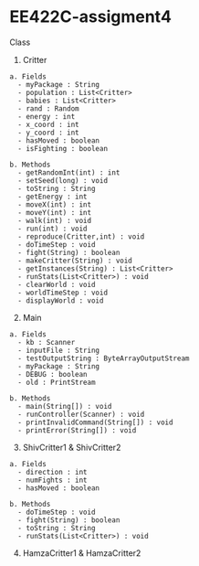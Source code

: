 # EE422C-assigment4

Class
  1. Critter
  
    a. Fields
      - myPackage : String
      - population : List<Critter>
      - babies : List<Critter>
      - rand : Random
      - energy : int
      - x_coord : int
      - y_coord : int
      - hasMoved : boolean
      - isFighting : boolean
  
    b. Methods
      - getRandomInt(int) : int
      - setSeed(long) : void
      - toString : String
      - getEnergy : int
      - moveX(int) : int
      - moveY(int) : int
      - walk(int) : void
      - run(int) : void
      - reproduce(Critter,int) : void
      - doTimeStep : void
      - fight(String) : boolean
      - makeCritter(String) : void
      - getInstances(String) : List<Critter>
      - runStats(List<Critter>) : void
      - clearWorld : void
      - worldTimeStep : void
      - displayWorld : void
 
  2. Main
  
    a. Fields
      - kb : Scanner
      - inputFile : String
      - testOutputString : ByteArrayOutputStream
      - myPackage : String
      - DEBUG : boolean
      - old : PrintStream
    
    b. Methods
      - main(String[]) : void
      - runController(Scanner) : void
      - printInvalidCommand(String[]) : void
      - printError(String[]) : void
      
  3. ShivCritter1 & ShivCritter2
  
    a. Fields
      - direction : int
      - numFights : int
      - hasMoved : boolean
    
    b. Methods
      - doTimeStep : void
      - fight(String) : boolean
      - toString : String
      - runStats(List<Critter>) : void
   
  4. HamzaCritter1 & HamzaCritter2 
    
